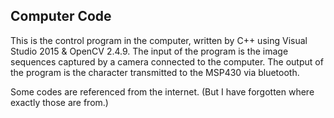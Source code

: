 ## Computer Code
This is the control program in the computer, written by C++ using Visual Studio 2015 & OpenCV 2.4.9.
The input of the program is the image sequences captured by a camera connected to the computer.
The output of the program is the character transmitted to the MSP430 via bluetooth.

Some codes are referenced from the internet. (But I have forgotten where exactly those are from.)